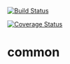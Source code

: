 [![Build Status](https://www.travis-ci.org/Stance4Health-Dev/common.svg?branch=master)](https://www.travis-ci.org/Stance4Health-Dev/common)

[![Coverage Status](https://coveralls.io/repos/github/Stance4Health-Dev/common/badge.svg?branch=master)](https://coveralls.io/github/Stance4Health-Dev/common?branch=master)

# common
